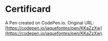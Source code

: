 # Certificard

A Pen created on CodePen.io. Original URL: [https://codepen.io/jaquefontes/pen/KKaZzXw](https://codepen.io/jaquefontes/pen/KKaZzXw).


